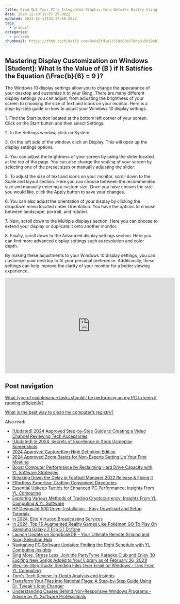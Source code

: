 ```yaml
---
title: Find Out Your PC's Integrated Graphic Card Details Easily Using YL Software Tips
date: 2024-12-10T19:07:27.992Z
updated: 2024-12-14T20:37:58.552Z
tags:
  - product
categories:
  - pcclean
thumbnail: https://thmb.techidaily.com/0c6d2fd1a73159563e57dda315b30eb330741092cc6760e2a82edb3563c1b5c8.jpg
---
```


## Mastering Display Customization on Windows [Student]: What Is the Value of \(B \) if It Satisfies the Equation \(\Frac{b}{6} = 9 \)?

The Windows 10 display settings allow you to change the appearance of your desktop and customize it to your liking. There are many different display settings you can adjust, from adjusting the brightness of your screen to choosing the size of text and icons on your monitor. Here is a step-by-step guide on how to adjust your Windows 10 display settings. 

1\. Find the Start button located at the bottom left corner of your screen. Click on the Start button and then select Settings.

2\. In the Settings window, click on System.

3\. On the left side of the window, click on Display. This will open up the display settings options. 

4\. You can adjust the brightness of your screen by using the slider located at the top of the page. You can also change the scaling of your screen by selecting one of the preset sizes or manually adjusting the slider.

5\. To adjust the size of text and icons on your monitor, scroll down to the Scale and layout section. Here you can choose between the recommended size and manually entering a custom size. Once you have chosen the size you would like, click the Apply button to save your changes.

6\. You can also adjust the orientation of your display by clicking the dropdown menu located under Orientation. You have the options to choose between landscape, portrait, and rotated.

7\. Next, scroll down to the Multiple displays section. Here you can choose to extend your display or duplicate it onto another monitor.

8\. Finally, scroll down to the Advanced display settings section. Here you can find more advanced display settings such as resolution and color depth. 

By making these adjustments to your Windows 10 display settings, you can customize your desktop to fit your personal preference. Additionally, these settings can help improve the clarity of your monitor for a better viewing experience.

<!-- affiliate ads begin -->
<iframe width="560" height="315" src="https://www.youtube.com/embed/ZblaBc-v2vs?si=CKW1gJwXQT2vZJYo" title="YouTube video player" frameborder="0" allow="accelerometer; autoplay; clipboard-write; encrypted-media; gyroscope; picture-in-picture; web-share" referrerpolicy="strict-origin-when-cross-origin" allowfullscreen></iframe>
<!-- affiliate ads end -->

## Post navigation

[What type of maintenance tasks should I be performing on my PC to keep it running efficiently?](https://tools.techidaily.com/pcclean/products/)

[What is the best way to clean my computer’s registry?](https://tools.techidaily.com/pcclean/products/)

<ins class="adsbygoogle"
     style="display:block"
     data-ad-format="autorelaxed"
     data-ad-client="ca-pub-7571918770474297"
     data-ad-slot="1223367746"></ins>

<ins class="adsbygoogle"
     style="display:block"
     data-ad-client="ca-pub-7571918770474297"
     data-ad-slot="8358498916"
     data-ad-format="auto"
     data-full-width-responsive="true"></ins>

<span class="atpl-alsoreadstyle">Also read:</span>
<div><ul>
<li><a href="https://fox-glue.techidaily.com/updated-2024-approved-step-by-step-guide-to-creating-a-video-channel-reviewing-tech-accessories/"><u>[Updated] 2024 Approved Step-by-Step Guide to Creating a Video Channel Reviewing Tech Accessories</u></a></li>
<li><a href="https://video-capture.techidaily.com/updated-in-2024-secrets-of-excellence-in-xbox-gameplay-screenshots/"><u>[Updated] In 2024, Secrets of Excellence in Xbox Gameplay Screenshots</u></a></li>
<li><a href="https://screen-sharing-recording.techidaily.com/2024-approved-captureking-high-definition-edition/"><u>2024 Approved CaptureKing High Definition Edition</u></a></li>
<li><a href="https://video-capture.techidaily.com/2024-approved-zoom-basics-for-non-experts-setting-up-your-first-meeting/"><u>2024 Approved Zoom Basics for Non-Experts Setting Up Your First Meeting</u></a></li>
<li><a href="https://win-exclusive.techidaily.com/boost-computer-performance-by-reclaiming-hard-drive-capacity-with-yl-software-strategies/"><u>Boost Computer Performance by Reclaiming Hard Drive Capacity with YL Software Strategies</u></a></li>
<li><a href="https://program-issues.techidaily.com/breaking-down-the-delay-in-football-manager-2022-release-and-fixing-it/"><u>Breaking Down the Delay in Football Manager 2022 Release & Fixing It</u></a></li>
<li><a href="https://win11-tips.techidaily.com/effortless-expertise-crafting-convenient-directories/"><u>Effortless Expertise: Crafting Convenient Directories</u></a></li>
<li><a href="https://win-exclusive.techidaily.com/essential-upkeep-tactics-for-enhanced-pc-performance-insights-from-yl-computing/"><u>Essential Upkeep Tactics for Enhanced PC Performance: Insights From YL Computing</u></a></li>
<li><a href="https://win-exclusive.techidaily.com/exploring-various-methods-of-trading-cryptocurrency-insights-from-yl-computing-and-yl-software/"><u>Exploring Various Methods of Trading Cryptocurrency: Insights From YL Computing & YL Software</u></a></li>
<li><a href="https://hardware-updates.techidaily.com/hp-designjet-500-driver-installation-easy-download-and-setup-tutorials/"><u>HP DesignJet 500 Driver Installation - Easy Download and Setup Tutorials</u></a></li>
<li><a href="https://fox-blue.techidaily.com/in-2024-elite-virtuoso-broadcasting-services/"><u>In 2024, Elite Virtuoso Broadcasting Services</u></a></li>
<li><a href="https://change-location.techidaily.com/in-2024-top-15-augmented-reality-games-like-pokemon-go-to-play-on-samsung-galaxy-z-flip-5-drfone-by-drfone-virtual-android/"><u>In 2024, Top 15 Augmented Reality Games Like Pokémon GO To Play On Samsung Galaxy Z Flip 5 | Dr.fone</u></a></li>
<li><a href="https://win-exclusive.techidaily.com/launch-update-on-songbookdb-your-ultimate-remote-singing-and-song-selection-hub/"><u>Launch Update on SongbookDB – Your Ultimate Remote Singing and Song Selection Hub</u></a></li>
<li><a href="https://win-exclusive.techidaily.com/navigating-pc-software-updates-finding-the-right-schedule-with-yl-computing-insights/"><u>Navigating PC Software Updates: Finding the Right Schedule with YL Computing Insights</u></a></li>
<li><a href="https://win-exclusive.techidaily.com/sing-more-stress-less-join-the-partytyme-karaoke-club-and-enjoy-30-exciting-new-songs-added-to-your-library-as-of-february-26-2021/"><u>Sing More, Stress Less: Join the PartyTyme Karaoke Club and Enjoy 30 Exciting New Songs Added to Your Library as of February 26, 2021!</u></a></li>
<li><a href="https://win-exclusive.techidaily.com/step-by-step-guide-sending-files-over-email-on-windows-tips-from-yl-computing/"><u>Step-by-Step Guide: Sending Files Over Email on Windows - Tips From YL Computing</u></a></li>
<li><a href="https://hardware-reviews.techidaily.com/toms-tech-review-in-depth-analysis-and-insights-t17239718716229/"><u>Tom's Tech Review: In-Depth Analysis and Insights</u></a></li>
<li><a href="https://win-exclusive.techidaily.com/transform-your-files-into-national-flags-a-step-by-step-guide-using-dr-tweaks-icon-changer/"><u>Transform Your Files Into National Flags: A Step-by-Step Guide Using Dr. Tweak's Icon Changer</u></a></li>
<li><a href="https://win-exclusive.techidaily.com/understanding-causes-behind-non-responsive-windows-programs-advice-by-yl-software-professionals/"><u>Understanding Causes Behind Non-Responsive Windows Programs - Advice by YL Software Professionals</u></a></li>
</ul></div>

